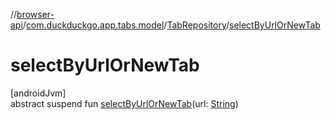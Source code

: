 //[browser-api](../../../index.md)/[com.duckduckgo.app.tabs.model](../index.md)/[TabRepository](index.md)/[selectByUrlOrNewTab](select-by-url-or-new-tab.md)

# selectByUrlOrNewTab

[androidJvm]\
abstract suspend fun [selectByUrlOrNewTab](select-by-url-or-new-tab.md)(url: [String](https://kotlinlang.org/api/latest/jvm/stdlib/kotlin/-string/index.html))
